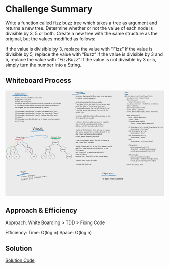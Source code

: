 # Challenge Summary
Write a function called fizz buzz tree which takes a tree as argument and returns a new tree.
Determine whether or not the value of each node is divisible by 3, 5 or both. Create a new tree with the same structure as the original, but the values modified as follows:

If the value is divisible by 3, replace the value with “Fizz”
If the value is divisible by 5, replace the value with “Buzz”
If the value is divisible by 3 and 5, replace the value with “FizzBuzz”
If the value is not divisible by 3 or 5, simply turn the number into a String.

## Whiteboard Process
![whiteboard](Class18CodeChallengeWhiteboard.png)

## Approach & Efficiency

Approach: White Boarding > TDD > Fixing Code

Efficiency:
    Time: O(log n)
    Space: O(log n)

## Solution

[Solution Code](tree_fizz_buzz.py)
